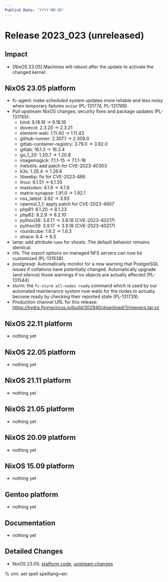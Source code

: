 ```yaml
---
Publish Date: 'YYYY-MM-DD'
---
```


# Release 2023_023 (unreleased)

## Impact

- \[NixOS 23.05\] Machines will reboot after the update to activate the
   changed kernel.

## NixOS 23.05 platform

- fc-agent: make scheduled system updates more reliable and less noisy when
  temporary failures occur (PL-131774, PL-131769).
- Pull upstream NixOS changes, security fixes and package updates (PL-131765):
  - bind: 9.18.16 -> 9.18.19
  - dovecot: 2.3.20 -> 2.3.21
  - element-web: 1.11.40 -> 1.11.43
  - github-runner: 2.307.1 -> 2.309.0
  - gitlab-container-registry: 3.79.0 -> 3.82.0
  - gitlab: 16.1.3 -> 16.3.4
  - go_1_20: 1.20.7 -> 1.20.8
  - imagemagick: 7.1.1-15 -> 7.1.1-18
  - inetutils: add patch for CVE-2023-40303
  - k3s: 1.26.4 -> 1.26.6
  - libwebp: fix for CVE-2023-486
  - linux: 6.1.51 -> 6.1.55
  - mastodon: 4.1.6 -> 4.1.9
  - matrix-synapse: 1.91.0 -> 1.92.1
  - nss_latest: 3.92 -> 3.93
  - openssl_1_1: apply patch for CVE-2023-4807
  - php81: 8.1.20 -> 8.1.23
  - php82: 8.2.9 -> 8.2.10
  - python38: 3.8.17 -> 3.8.18 (CVE-2023-40217)
  - python39: 3.9.17 -> 3.9.18 (CVE-2023-40217)
  - roundcube: 1.6.2 -> 1.6.3
  - strace: 6.4 -> 6.5
- lamp: add attribute `name` for vhosts. The default behavior remains identical.
- nfs: The export options on managed NFS servers can now be customized (PL-131538).
- postgresql: Automatically monitor for a new warning that PostgreSQL issues
  if collations have potentially changed. Automatically upgrade (and silence)
  those warnings if no objects are actually affected (PL-131544).
- slurm: the `fc-slurm all-nodes ready` command which is used by our automated
  maintenance system now waits for the nodes to actually become ready by
  checking their reported state (PL-131739).
- Production channel URL for this release: https://hydra.flyingcircus.io/build/302940/download/1/nixexprs.tar.xz


## NixOS 22.11 platform

- nothing yet

## NixOS 22.05 platform

- nothing yet

## NixOS 21.11 platform

- nothing yet

## NixOS 21.05 platform

- nothing yet

## NixOS 20.09 platform

- nothing yet

## NixOS 15.09 platform

- nothing yet

## Gentoo platform

- nothing yet

## Documentation

- nothing yet

## Detailed Changes

- NixOS 23.05: [platform code](https://github.com/flyingcircusio/fc-nixos/compare/fc/r2023_022/23.05...a18130e0b90821d7f1bfe4880eb2d3335017a2f9),
  [upstream changes](https://github.com/flyingcircusio/nixpkgs/compare/6c8cb40e51867b3737298ce574a7f69ee7befd3d...3f37c21c632290e564ab531ffc57a0e452b3822f)

% vim: set spell spelllang=en:
